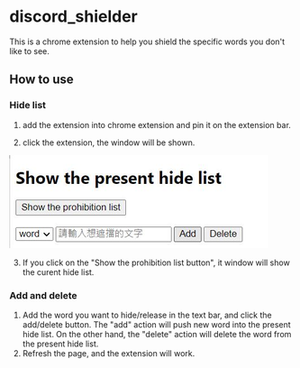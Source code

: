 # discord_shielder

This is a chrome extension to help you shield the specific words you don't like to see. 

## How to use

### Hide list

 1. add the extension into chrome extension and pin it on the extension bar.

 2. click the extension, the window will be shown.

!["this is the working window](discord_shielder/readme/window.JPG) </br>

 3. If you click on the "Show the prohibition list button", it window will show the curent hide list.

### Add and delete

1. Add the word you want to hide/release in the text bar, and click the add/delete button. The "add" action will push new word into the present hide list. On the other hand, the "delete" action will delete the word from the present hide list.
2. Refresh the page, and the extension will work. 
